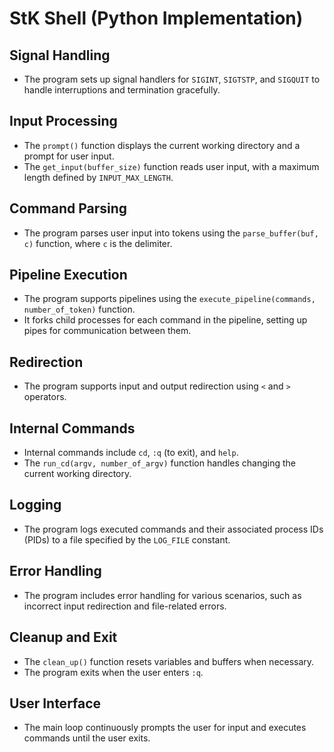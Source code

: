 # StK Shell (Python Implementation)

## Signal Handling
- The program sets up signal handlers for `SIGINT`, `SIGTSTP`, and `SIGQUIT` to handle interruptions and termination gracefully.

## Input Processing
- The `prompt()` function displays the current working directory and a prompt for user input.
- The `get_input(buffer_size)` function reads user input, with a maximum length defined by `INPUT_MAX_LENGTH`.

## Command Parsing
- The program parses user input into tokens using the `parse_buffer(buf, c)` function, where `c` is the delimiter.

## Pipeline Execution
- The program supports pipelines using the `execute_pipeline(commands, number_of_token)` function.
- It forks child processes for each command in the pipeline, setting up pipes for communication between them.

## Redirection
- The program supports input and output redirection using `<` and `>` operators.

## Internal Commands
- Internal commands include `cd`, `:q` (to exit), and `help`.
- The `run_cd(argv, number_of_argv)` function handles changing the current working directory.

## Logging
- The program logs executed commands and their associated process IDs (PIDs) to a file specified by the `LOG_FILE` constant.

## Error Handling
- The program includes error handling for various scenarios, such as incorrect input redirection and file-related errors.

## Cleanup and Exit
- The `clean_up()` function resets variables and buffers when necessary.
- The program exits when the user enters `:q`.

## User Interface
- The main loop continuously prompts the user for input and executes commands until the user exits.
